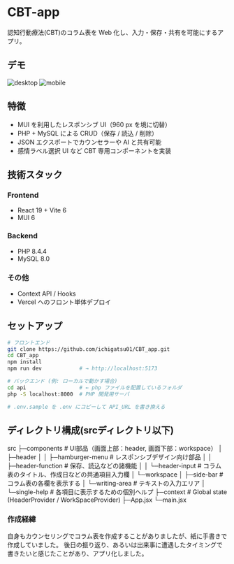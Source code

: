 # CBT-app
認知行動療法(CBT)のコラム表を Web 化し、入力・保存・共有を可能にするアプリ。

## デモ
![desktop](docs/screenshot_desktop.png)
![mobile](docs/screenshot_mobile.png)

## 特徴
- MUI を利用したレスポンシブ UI（960 px を境に切替）
- PHP + MySQL による CRUD（保存 / 読込 / 削除）
- JSON エクスポートでカウンセラーや AI と共有可能
- 感情ラベル選択 UI など CBT 専用コンポーネントを実装

## 技術スタック
### Frontend
- React 19 + Vite 6
- MUI 6
### Backend
- PHP 8.4.4
- MySQL 8.0
### その他
- Context API / Hooks
- Vercel へのフロント単体デプロイ

## セットアップ
```bash
# フロントエンド
git clone https://github.com/ichigatsu01/CBT_app.git
cd CBT_app
npm install
npm run dev            # → http://localhost:5173

# バックエンド (例: ローカルで動かす場合)
cd api                 # ← php ファイルを配置しているフォルダ
php -S localhost:8000  # PHP 開発用サーバ

# .env.sample を .env にコピーして API_URL を書き換える
```

## ディレクトリ構成(srcディレクトリ以下)
src
├─components                # UI部品（画面上部：header, 画面下部：workspace）
│  ├─header
│  │  ├─hamburger-menu      # レスポンシブデザイン向け部品
│  │  ├─header-function     # 保存、読込などの諸機能
│  │  └─header-input        # コラム表のタイトル、作成日などの共通項目入力欄
│  └─workspace
│      ├─side-bar           # コラム表の各欄を表示する
│      └─writing-area       # テキストの入力エリア
│          └─single-help    # 各項目に表示するための個別ヘルプ
├─context                   # Global state (HeaderProvider / WorkSpaceProvider)
├─App.jsx
└─main.jsx

### 作成経緯
自身もカウンセリングでコラム表を作成することがありましたが、紙に手書きで作成していました。
後日の振り返り、あるいは出来事に遭遇したタイミングで書きたいと感じたことがあり、アプリ化しました。